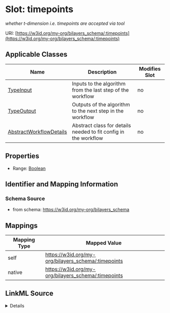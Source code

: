 

# Slot: timepoints


_whether t-dimension i.e. timepoints are accepted via tool_





URI: [https://w3id.org/my-org/bilayers_schema/:timepoints](https://w3id.org/my-org/bilayers_schema/:timepoints)



<!-- no inheritance hierarchy -->





## Applicable Classes

| Name | Description | Modifies Slot |
| --- | --- | --- |
| [TypeInput](TypeInput.md) | Inputs to the algorithm from the last step of the workflow |  no  |
| [TypeOutput](TypeOutput.md) | Outputs of the algorithm to the next step in the workflow |  no  |
| [AbstractWorkflowDetails](AbstractWorkflowDetails.md) | Abstract class for details needed to fit config in the workflow |  no  |







## Properties

* Range: [Boolean](Boolean.md)





## Identifier and Mapping Information







### Schema Source


* from schema: https://w3id.org/my-org/bilayers_schema




## Mappings

| Mapping Type | Mapped Value |
| ---  | ---  |
| self | https://w3id.org/my-org/bilayers_schema/:timepoints |
| native | https://w3id.org/my-org/bilayers_schema/:timepoints |




## LinkML Source

<details>
```yaml
name: timepoints
description: whether t-dimension i.e. timepoints are accepted via tool
from_schema: https://w3id.org/my-org/bilayers_schema
rank: 1000
alias: timepoints
domain_of:
- AbstractWorkflowDetails
range: boolean

```
</details>